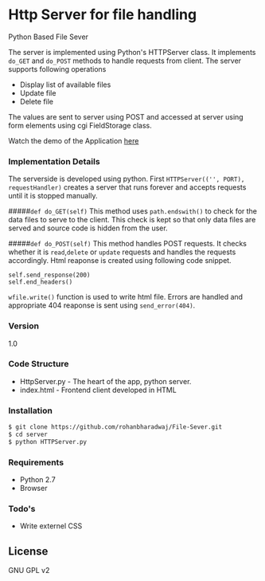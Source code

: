 # Http Server for file handling
Python Based File Sever

The server is implemented using Python's HTTPServer class. It implements `do_GET` and `do_POST` methods to handle requests from client. The server supports following operations
  - Display list of available files
  - Update file
  - Delete file

The values are sent to server using POST and accessed at server using form elements using cgi FieldStorage class.
  

Watch the demo of the Application [here](https://www.youtube.com/watch?v=F1jedLLX1aQ&feature=youtu.be) 
### Implementation Details

The serverside is developed using python. First `HTTPServer(('', PORT), requestHandler)` creates a server that runs forever and accepts requests until it is stopped manually.

#####`def do_GET(self)`
This method uses `path.endswith()` to check for the data files to serve to the client. This check is kept so that only data files are served and source code is hidden from the user.

#####`def do_POST(self)`
This method handles POST requests. It checks whether it is `read`,`delete` or `update` requests and handles the requests accordingly. Html reaponse is created using following code snippet.
```
self.send_response(200)
self.end_headers()
```

`wfile.write()` function is used to write html file. Errors are handled and appropriate 404 reaponse is sent using `send_error(404)`.

### Version
1.0

### Code Structure

* HttpServer.py - The heart of the app, python server.
* index.html - Frontend client developed in HTML


### Installation

```sh
$ git clone https://github.com/rohanbharadwaj/File-Sever.git
$ cd server
$ python HTTPServer.py
```

### Requirements

* Python 2.7
* Browser

### Todo's

 - Write externel CSS

License
----

GNU GPL v2
